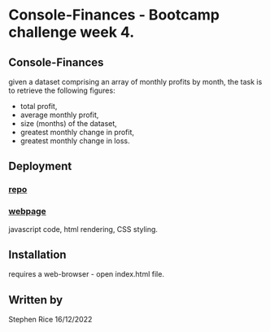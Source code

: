 # Console-Finances - Bootcamp challenge week 4.

## Console-Finances 
given a dataset comprising an array of monthly profits by month, the task is to retrieve the following figures:
- total profit,
- average monthly profit,
- size (months) of the dataset,
- greatest monthly change in profit,
- greatest monthly change in loss.

## Deployment

### [repo](https://github.com/S-R-i-c-e/Console-Finances)
### [webpage](https://s-r-i-c-e.github.io/Console-Finances/)
javascript code, html rendering, CSS styling. 

## Installation
requires a web-browser - open index.html file.

## Written by
Stephen Rice 16/12/2022

